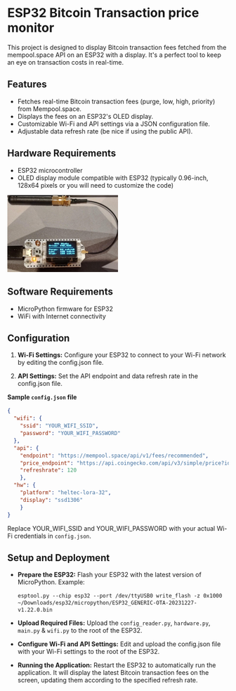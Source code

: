 # ESP32 Bitcoin Transaction price monitor

This project is designed to display Bitcoin transaction fees fetched from the mempool.space API on an ESP32 with a display. It's a perfect tool to keep an eye on transaction costs in real-time.

## Features

* Fetches real-time Bitcoin transaction fees (purge, low, high, priority) from Mempool.space.
* Displays the fees on an ESP32's OLED display.
* Customizable Wi-Fi and API settings via a JSON configuration file.
* Adjustable data refresh rate (be nice if using the public API).

## Hardware Requirements

* ESP32 microcontroller
* OLED display module compatible with ESP32 (typically 0.96-inch, 128x64 pixels or you will need to customize the code)

<img src="img/heltec-lora-32-wifi.jpeg" alt="Heltec Lora 32 Wifi" width="50%"/>

## Software Requirements

* MicroPython firmware for ESP32
* WiFi with Internet connectivity

## Configuration

1. **Wi-Fi Settings:**
       Configure your ESP32 to connect to your Wi-Fi network by editing the config.json file.

2. **API Settings:**
        Set the API endpoint and data refresh rate in the config.json file.
        
**Sample `config.json` file**
```json
{
  "wifi": {
    "ssid": "YOUR_WIFI_SSID",
    "password": "YOUR_WIFI_PASSWORD"
  },
  "api": {
    "endpoint": "https://mempool.space/api/v1/fees/recommended",
    "price_endpoint": "https://api.coingecko.com/api/v3/simple/price?ids=bitcoin&vs_currencies=usd",
    "refreshrate": 120
    },
  "hw": {
    "platform": "heltec-lora-32",
    "display": "ssd1306"
    }
}
```

Replace YOUR_WIFI_SSID and YOUR_WIFI_PASSWORD with your actual Wi-Fi credentials in ```config.json```.

## Setup and Deployment

* **Prepare the ESP32:**
  Flash your ESP32 with the latest version of MicroPython. Example:
  ```shell
  esptool.py --chip esp32 --port /dev/ttyUSB0 write_flash -z 0x1000 ~/Downloads/esp32/micropython/ESP32_GENERIC-OTA-20231227-v1.22.0.bin
  ```

* **Upload Required Files:**
  Upload the ```config_reader.py```, ```hardware.py```, ```main.py``` & ```wifi.py``` to the root of the ESP32.

* **Configure Wi-Fi and API Settings:**
  Edit and upload the config.json file with your Wi-Fi settings to the root of the ESP32.

* **Running the Application:**
  Restart the ESP32 to automatically run the application. It will display the latest Bitcoin transaction fees on the screen, updating them according to the specified refresh rate.